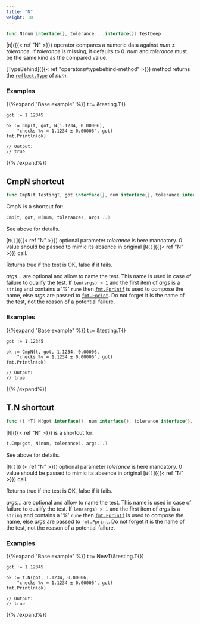 ```yaml
---
title: "N"
weight: 10
---
```


```go
func N(num interface{}, tolerance ...interface{}) TestDeep
```

[`N`]({{< ref "N" >}}) operator compares a numeric data against *num* ± *tolerance*. If
*tolerance* is missing, it defaults to 0. *num* and *tolerance*
must be the same kind as the compared value.

[TypeBehind]({{< ref "operators#typebehind-method" >}}) method returns the [`reflect.Type`](https://golang.org/pkg/reflect/#Type) of *num*.


### Examples

{{%expand "Base example" %}}	t := &testing.T{}

	got := 1.12345

	ok := Cmp(t, got, N(1.1234, 0.00006),
		"checks %v = 1.1234 ± 0.00006", got)
	fmt.Println(ok)

	// Output:
	// true
{{% /expand%}}
## CmpN shortcut

```go
func CmpN(t TestingT, got interface{}, num interface{}, tolerance interface{}, args ...interface{}) bool
```

CmpN is a shortcut for:

```go
Cmp(t, got, N(num, tolerance), args...)
```

See above for details.

[`N()`]({{< ref "N" >}}) optional parameter *tolerance* is here mandatory.
0 value should be passed to mimic its absence in
original [`N()`]({{< ref "N" >}}) call.

Returns true if the test is OK, false if it fails.

*args...* are optional and allow to name the test. This name is
used in case of failure to qualify the test. If `len(args) > 1` and
the first item of *args* is a `string` and contains a '%' `rune` then
[`fmt.Fprintf`](https://golang.org/pkg/fmt/#Fprintf) is used to compose the name, else *args* are passed to
[`fmt.Fprint`](https://golang.org/pkg/fmt/#Fprint). Do not forget it is the name of the test, not the
reason of a potential failure.


### Examples

{{%expand "Base example" %}}	t := &testing.T{}

	got := 1.12345

	ok := CmpN(t, got, 1.1234, 0.00006,
		"checks %v = 1.1234 ± 0.00006", got)
	fmt.Println(ok)

	// Output:
	// true
{{% /expand%}}
## T.N shortcut

```go
func (t *T) N(got interface{}, num interface{}, tolerance interface{}, args ...interface{}) bool
```

[`N`]({{< ref "N" >}}) is a shortcut for:

```go
t.Cmp(got, N(num, tolerance), args...)
```

See above for details.

[`N()`]({{< ref "N" >}}) optional parameter *tolerance* is here mandatory.
0 value should be passed to mimic its absence in
original [`N()`]({{< ref "N" >}}) call.

Returns true if the test is OK, false if it fails.

*args...* are optional and allow to name the test. This name is
used in case of failure to qualify the test. If `len(args) > 1` and
the first item of *args* is a `string` and contains a '%' `rune` then
[`fmt.Fprintf`](https://golang.org/pkg/fmt/#Fprintf) is used to compose the name, else *args* are passed to
[`fmt.Fprint`](https://golang.org/pkg/fmt/#Fprint). Do not forget it is the name of the test, not the
reason of a potential failure.


### Examples

{{%expand "Base example" %}}	t := NewT(&testing.T{})

	got := 1.12345

	ok := t.N(got, 1.1234, 0.00006,
		"checks %v = 1.1234 ± 0.00006", got)
	fmt.Println(ok)

	// Output:
	// true
{{% /expand%}}
